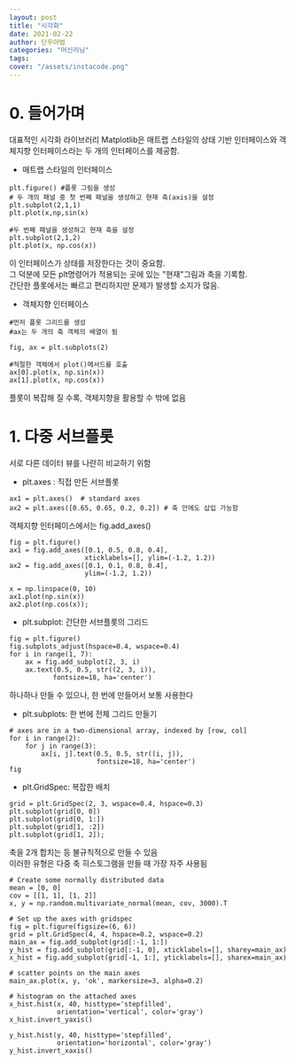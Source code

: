 ```yaml
---
layout: post
title: "시각화"
date: 2021-02-22
author: 단우아범
categories: "머신러닝"
tags:	
cover: "/assets/instacode.png"
---
```


# 0. 들어가며  
대표적인 시각화 라이브러리 Matplotlib은 매트랩 스타일의 상태 기반 인터페이스와 객체지향 인터페이스라는 두 개의 인터페이스를 제공함.  

- 매트랩 스타일의 인터페이스  
```
plt.figure() #플롯 그림을 생성
# 두 개의 패널 중 첫 번째 패널을 생성하고 현재 축(axis)을 설정
plt.subplot(2,1,1)
plt.plot(x,np,sin(x)

#두 번째 패널을 생성하고 현재 축을 설정
plt.subplot(2,1,2)
plt.plot(x, np.cos(x))
```
이 인터페이스가 상태를 저장한다는 것이 중요함.  
그 덕분에 모든 plt명령어가 적용되는 곳에 있는 "현재"그림과 축을 기록함.  
간단한 플롯에서는 빠르고 편리하지만 문제가 발생할 소지가 많음.  

- 객체지향 인터페이스  
```
#먼저 플롯 그리드를 생성
#ax는 두 개의 축 객체의 배열이 됨

fig, ax = plt.subplots(2)

#적절한 객체에서 plot()메서드를 호출
ax[0].plot(x, np.sin(x))
ax[1].plot(x, np.cos(x))
```
플롯이 복잡해 질 수록, 객체지향을 활용할 수 밖에 없음  


# 1. 다중 서브플롯
서로 다른 데이터 뷰를 나란히 비교하기 위함  
- plt.axes : 직접 만든 서브플롯
```
ax1 = plt.axes()  # standard axes
ax2 = plt.axes([0.65, 0.65, 0.2, 0.2]) # 축 안에도 삽입 가능함
```
객체지향 인터페이스에서는 fig.add_axes()  
```
fig = plt.figure()
ax1 = fig.add_axes([0.1, 0.5, 0.8, 0.4],
                   xticklabels=[], ylim=(-1.2, 1.2))
ax2 = fig.add_axes([0.1, 0.1, 0.8, 0.4],
                   ylim=(-1.2, 1.2))

x = np.linspace(0, 10)
ax1.plot(np.sin(x))
ax2.plot(np.cos(x));
```
 
- plt.subplot: 간단한 서브플롯의 그리드  
```
fig = plt.figure()
fig.subplots_adjust(hspace=0.4, wspace=0.4)
for i in range(1, 7):
    ax = fig.add_subplot(2, 3, i)
    ax.text(0.5, 0.5, str((2, 3, i)),
           fontsize=18, ha='center')
```
하나하나 만들 수 있으나, 한 번에 만들어서 보통 사용한다  

- plt.subplots: 한 번에 전체 그리드 만들기  
```
# axes are in a two-dimensional array, indexed by [row, col]
for i in range(2):
    for j in range(3):
        ax[i, j].text(0.5, 0.5, str((i, j)),
                      fontsize=18, ha='center')
fig
```

- plt.GridSpec: 복잡한 배치
```
grid = plt.GridSpec(2, 3, wspace=0.4, hspace=0.3)
plt.subplot(grid[0, 0])
plt.subplot(grid[0, 1:])
plt.subplot(grid[1, :2])
plt.subplot(grid[1, 2]);
```
축을 2개 합치는 등 불규칙적으로 만들 수 있음  
이러한 유형은 다중 축 히스토그램을 만들 때 가장 자주 사용됨  
```
# Create some normally distributed data
mean = [0, 0]
cov = [[1, 1], [1, 2]]
x, y = np.random.multivariate_normal(mean, cov, 3000).T

# Set up the axes with gridspec
fig = plt.figure(figsize=(6, 6))
grid = plt.GridSpec(4, 4, hspace=0.2, wspace=0.2)
main_ax = fig.add_subplot(grid[:-1, 1:])
y_hist = fig.add_subplot(grid[:-1, 0], xticklabels=[], sharey=main_ax)
x_hist = fig.add_subplot(grid[-1, 1:], yticklabels=[], sharex=main_ax)

# scatter points on the main axes
main_ax.plot(x, y, 'ok', markersize=3, alpha=0.2)

# histogram on the attached axes
x_hist.hist(x, 40, histtype='stepfilled',
            orientation='vertical', color='gray')
x_hist.invert_yaxis()

y_hist.hist(y, 40, histtype='stepfilled',
            orientation='horizontal', color='gray')
y_hist.invert_xaxis()
```



